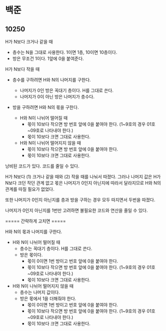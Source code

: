 # 백준

## 10250

H가 N보다 크거나 같을 때

- 층수는 N을 그대로 사용한다. 1이면 1층, 10이면 10층이다.
- 방은 무조건 1이다. 1앞에 0을 붙여준다.



H가 N보다 작을 때
- 층수를 구하려면 H와 N의 나머지를 구한다.
  - 나머지가 0인 방은 꼭대기 층이다. H를 그대로 쓴다.
  - 나머지가 0이 아닌 방은 나머지가 층수다.



- 방을 구하려면 H와 N의 몫을 구한다.
  - H와 N이 나뉘어 떨어질 때 
    - 몫이 10보다 작으면 방 번호 앞에 0을 붙여야 한다. (1~9호의 경우 01호~09호로 나타내야 한다.)
    - 몫이 10보다 크면 그대로 사용한다.
  - H와 N이 나뉘어 떨어지지 않을 때
    - 몫이 10보다 작으면 방 번호 앞에 0을 붙여야 한다.
    - 몫이 10보다 크면 그대로 사용한다.



낭비된 코드가 있다. 코드를 줄일 수 있다.

H가 N보다 (1) 크거나 같을 때와 (2) 작을 때를 나눠서 따졌다. 그러나 나머지 값은 H가 N보다 크던 작던 관계 없고 몫은 나머지가 0인지 아닌지에 따라서 달라지므로 H와 N의 관계를 따질 필요가 없었다.

또한 나머지가 0인지 아닌지를 층과 방을 구하는 경우 모두 따지면서 두번을 따졌다.

나머지가 0인지 아닌지를 1번만 고려하면 불필요한 코드와 연산을 줄일 수 있다.



===== 간략하게 고치면 =====

 

H와 N의 몫과 나머지를 구한다.

- H와 N이 나뉘어 떨어질 때
  - 층수는 꼭대기 층이다. H를 그대로 쓴다.
  - 방은 몫이다.
    - 몫이 0이면 1번 방이고 번호 앞에 0을 붙여야 한다.
    - 몫이 10보다 작으면 방 번호 앞에 0을 붙여야 한다. (1~9호의 경우 01호~09호로 나타내야 한다.)
    - 몫이 10보다 크면 그대로 사용한다.
- H와 N이 나뉘어 떨어지지 않을 때
  - 층수는 나머지 값이다.
  - 방은 몫에서 1을 더해줘야 한다.
    - 몫이 0이면 1번 방이고 번호 앞에 0을 붙여야 한다.
    - 몫이 10보다 작으면 방 번호 앞에 0을 붙여야 한다. (1~9호의 경우 01호~09호로 나타내야 한다.)
    - 몫이 10보다 크면 그대로 사용한다.



